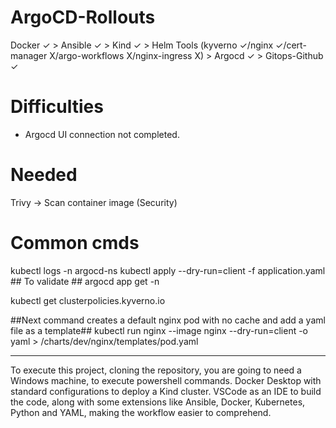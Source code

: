 # ArgoCD-Rollouts
Docker ✓ > Ansible ✓ > Kind ✓ > Helm Tools (kyverno ✓/nginx ✓/cert-manager X/argo-workflows X/nginx-ingress X) > 
Argocd ✓ > Gitops-Github ✓

# Difficulties
- Argocd UI connection not completed.

# Needed 
Trivy -> Scan container image (Security)

# Common cmds
kubectl logs <argocd-server-name> -n argocd-ns
kubectl apply --dry-run=client -f application.yaml ## To validate ##
argocd app get <application-name> -n <namespace>

kubectl get clusterpolicies.kyverno.io

##Next command creates a default nginx pod with no cache and add a yaml file as a template## 
kubectl run nginx --image nginx --dry-run=client -o yaml > /charts/dev/nginx/templates/pod.yaml

---

To execute this project, cloning the repository, you are going to need a Windows machine, to execute powershell commands. Docker Desktop with standard configurations to deploy a Kind cluster. VSCode as an IDE to build the code, along with some extensions like Ansible, Docker, Kubernetes, Python and YAML, making the workflow easier to comprehend. 
